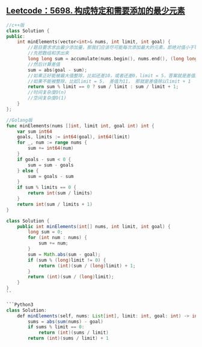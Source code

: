 ## [Leetcode：5698. 构成特定和需要添加的最少元素](https://leetcode-cn.com/problems/minimum-elements-to-add-to-form-a-given-sum)


```C++
//c++版
class Solution {
public:
    int minElements(vector<int>& nums, int limit, int goal) {
        //题目要求求出最少添加量，那我们应该尽可能每次添加最大的元素，即绝对值小于limit的数，当还相差的值小于limit时，只需再添加一次即可
        //先把数组和求出来
        long long sum = accumulate(nums.begin(), nums.end(), (long long)0);
        //然后计算差值
        sum = abs(goal - sum);
        //如果正好能被最大值整除，比如还差10，或者还差0，limit = 5，答案就是差值除以limit，正好为2或者0.
        //如果不能被整除，比如limit = 5， 差值为11， 那就是差值除以limit + 1
        return sum % limit == 0 ? sum / limit : sum / limit + 1;
        //时间复杂度O(n)
        //空间复杂度O(1)
    }
};
```

```Go
//Golang版
func minElements(nums []int, limit int, goal int) int {
    var sum int64
    goals, limits := int64(goal), int64(limit)
    for _, num := range nums {
        sum += int64(num)
    }
    if goals - sum < 0 {
        sum = sum - goals
    } else {
        sum = goals - sum
    }
    if sum % limits == 0 {
        return int(sum / limits)
    }
    return int(sum / limits + 1)
}
```

```Java
class Solution {
    public int minElements(int[] nums, int limit, int goal) {
        long sum = 0;
        for (int num : nums) {
            sum += num;
        }
        sum = Math.abs(sum - goal);
        if (sum % (long)limit != 0) {
            return (int)(sum / (long)limit) + 1;
        }
        return (int)(sum / (long)limit);
    }
}
``

```Python3
class Solution:
    def minElements(self, nums: List[int], limit: int, goal: int) -> int:
        sums = abs(sum(nums) - goal)
        if sums % limit == 0:
            return (int)(sums / limit)
        return (int)(sums / limit) + 1
```
